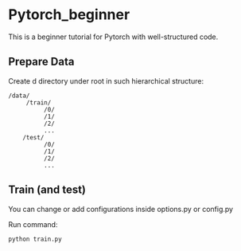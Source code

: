 # Pytorch_beginner

This is a beginner tutorial for Pytorch with well-structured code.

## Prepare Data
Create d directory under root in such hierarchical structure:

```
/data/
     /train/
          /0/
          /1/
          /2/
          ...
    /test/
          /0/
          /1/
          /2/
          ...                 
```

## Train (and test)
You can change or add configurations inside options.py or config.py

Run command:

```
python train.py
```
